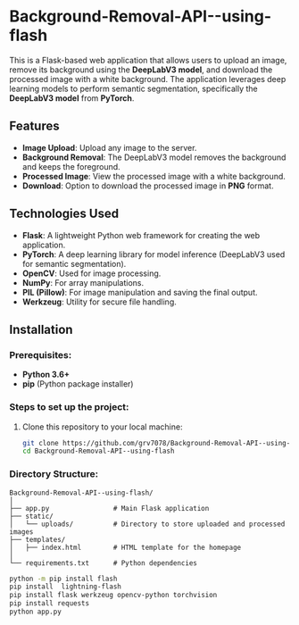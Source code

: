 # Background-Removal-API--using-flash

This is a Flask-based web application that allows users to upload an image, remove its background using the **DeepLabV3 model**, and download the processed image with a white background. The application leverages deep learning models to perform semantic segmentation, specifically the **DeepLabV3 model** from **PyTorch**.

## Features
- **Image Upload**: Upload any image to the server.
- **Background Removal**: The DeepLabV3 model removes the background and keeps the foreground.
- **Processed Image**: View the processed image with a white background.
- **Download**: Option to download the processed image in **PNG** format.

## Technologies Used
- **Flask**: A lightweight Python web framework for creating the web application.
- **PyTorch**: A deep learning library for model inference (DeepLabV3 used for semantic segmentation).
- **OpenCV**: Used for image processing.
- **NumPy**: For array manipulations.
- **PIL (Pillow)**: For image manipulation and saving the final output.
- **Werkzeug**: Utility for secure file handling.

## Installation

### Prerequisites:
- **Python 3.6+**
- **pip** (Python package installer)

### Steps to set up the project:
1. Clone this repository to your local machine:

   ```bash
   git clone https://github.com/grv7078/Background-Removal-API--using-flash
   cd Background-Removal-API--using-flash
   
### Directory Structure:

```
Background-Removal-API--using-flash/
│
├── app.py                # Main Flask application
├── static/
│   └── uploads/          # Directory to store uploaded and processed images
├── templates/
│   ├── index.html        # HTML template for the homepage
│
└── requirements.txt      # Python dependencies

```


```bash
python -m pip install flash
pip install  lightning-flash
pip install flask werkzeug opencv-python torchvision
pip install requests
python app.py


```
